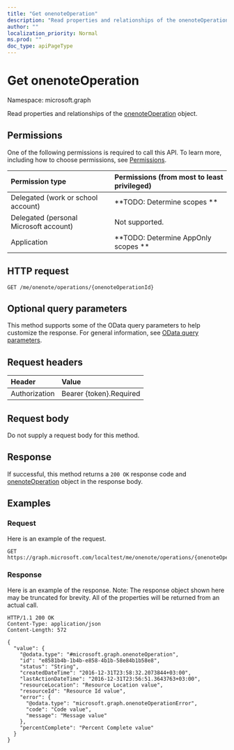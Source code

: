 ```yaml
---
title: "Get onenoteOperation"
description: "Read properties and relationships of the onenoteOperation object."
author: ""
localization_priority: Normal
ms.prod: ""
doc_type: apiPageType
---
```


# Get onenoteOperation

Namespace: microsoft.graph

Read properties and relationships of the [onenoteOperation](../resources/onenoteoperation.md) object.

## Permissions
One of the following permissions is required to call this API. To learn more, including how to choose permissions, see [Permissions](/concepts/permissions-reference.md).

|Permission type|Permissions (from most to least privileged)|
|:---|:---|
|Delegated (work or school account)|**TODO: Determine scopes **|
|Delegated (personal Microsoft account)|Not supported.|
|Application|**TODO: Determine AppOnly scopes **|

## HTTP request
<!-- {
  "blockType": "ignored"
}
-->
``` http
GET /me/onenote/operations/{onenoteOperationId}
```

## Optional query parameters
This method supports some of the OData query parameters to help customize the response. For general information, see [OData query parameters](/graph/query-parameters).

## Request headers
|Header|Value|
|:---|:---|
|Authorization|Bearer {token}.Required|

## Request body
Do not supply a request body for this method.

## Response
If successful, this method returns a `200 OK` response code and [onenoteOperation](../resources/onenoteoperation.md) object in the response body.

## Examples

### Request
Here is an example of the request.
<!-- {
  "blockType": "request",
  "name": "get_onenoteoperation"
}
-->
``` http
GET https://graph.microsoft.com/localtest/me/onenote/operations/{onenoteOperationId}
```

### Response
Here is an example of the response. Note: The response object shown here may be truncated for brevity. All of the properties will be returned from an actual call.
<!-- {
  "blockType": "response",
  "truncated": true,
  "@odata.type": "microsoft.graph.onenoteOperation"
}
-->
``` http
HTTP/1.1 200 OK
Content-Type: application/json
Content-Length: 572

{
  "value": {
    "@odata.type": "#microsoft.graph.onenoteOperation",
    "id": "e8581b4b-1b4b-e858-4b1b-58e84b1b58e8",
    "status": "String",
    "createdDateTime": "2016-12-31T23:58:32.2073844+03:00",
    "lastActionDateTime": "2016-12-31T23:56:51.3643763+03:00",
    "resourceLocation": "Resource Location value",
    "resourceId": "Resource Id value",
    "error": {
      "@odata.type": "microsoft.graph.onenoteOperationError",
      "code": "Code value",
      "message": "Message value"
    },
    "percentComplete": "Percent Complete value"
  }
}
```

